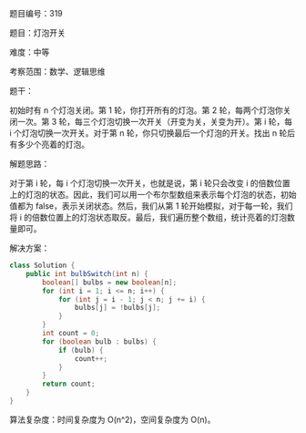 题目编号：319

题目：灯泡开关

难度：中等

考察范围：数学、逻辑思维

题干：

初始时有 n 个灯泡关闭。第 1 轮，你打开所有的灯泡。第 2 轮，每两个灯泡你关闭一次。第 3 轮，每三个灯泡切换一次开关（开变为关，关变为开）。第 i 轮，每 i 个灯泡切换一次开关。对于第 n 轮，你只切换最后一个灯泡的开关。找出 n 轮后有多少个亮着的灯泡。

解题思路：

对于第 i 轮，每 i 个灯泡切换一次开关，也就是说，第 i 轮只会改变 i 的倍数位置上的灯泡的状态。因此，我们可以用一个布尔型数组来表示每个灯泡的状态，初始值都为 false，表示关闭状态。然后，我们从第 1 轮开始模拟，对于每一轮，我们将 i 的倍数位置上的灯泡状态取反。最后，我们遍历整个数组，统计亮着的灯泡数量即可。

解决方案：

```java
class Solution {
    public int bulbSwitch(int n) {
        boolean[] bulbs = new boolean[n];
        for (int i = 1; i <= n; i++) {
            for (int j = i - 1; j < n; j += i) {
                bulbs[j] = !bulbs[j];
            }
        }
        int count = 0;
        for (boolean bulb : bulbs) {
            if (bulb) {
                count++;
            }
        }
        return count;
    }
}
```

算法复杂度：时间复杂度为 O(n^2)，空间复杂度为 O(n)。